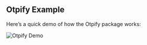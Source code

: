 ## Otpify Example

Here’s a quick demo of how the Otpify package works:

![Otpify Demo](example.gif)
